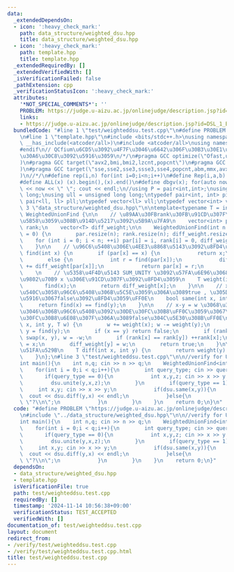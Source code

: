 ```yaml
---
data:
  _extendedDependsOn:
  - icon: ':heavy_check_mark:'
    path: data_structure/weighted_dsu.hpp
    title: data_structure/weighted_dsu.hpp
  - icon: ':heavy_check_mark:'
    path: template.hpp
    title: template.hpp
  _extendedRequiredBy: []
  _extendedVerifiedWith: []
  _isVerificationFailed: false
  _pathExtension: cpp
  _verificationStatusIcon: ':heavy_check_mark:'
  attributes:
    '*NOT_SPECIAL_COMMENTS*': ''
    PROBLEM: https://judge.u-aizu.ac.jp/onlinejudge/description.jsp?id=DSL_1_B
    links:
    - https://judge.u-aizu.ac.jp/onlinejudge/description.jsp?id=DSL_1_B
  bundledCode: "#line 1 \"test/weighteddsu.test.cpp\"\n#define PROBLEM \"https://judge.u-aizu.ac.jp/onlinejudge/description.jsp?id=DSL_1_B\"\
    \n#line 1 \"template.hpp\"\n#include <bits/stdc++.h>\nusing namespace std;\n#if\
    \ __has_include(<atcoder/all>)\n#include <atcoder/all>\nusing namespace atcoder;\n\
    #endif\n// QCfium\u6CD5\u3092\u4F7F\u3046\u6642\u306F\u30B3\u30E1\u30F3\u30C8\u30A2\
    \u30A6\u30C8\u3092\u5916\u3059\n/*/\n#pragma GCC optimize(\"Ofast,unroll-loops,no-stack-protector,fast-math\"\
    )\n#pragma GCC target(\"avx2,bmi,bmi2,lzcnt,popcnt\")\n#pragma GCC target(\"avx,avx2,fma\"\
    )\n#pragma GCC target(\"sse,sse2,sse3,ssse3,sse4,popcnt,abm,mmx,avx,avx2,fma\"\
    )\n//*/\n#define rep(i,n) for(int i=0;i<n;i++)\n#define Rep(i,a,b) for(int i=a;i<b;i++)\n\
    #define ALL(x) (x).begin(),(x).end()\n#define dbgv(x); for(auto now : x) cout\
    \ << now << \" \"; cout << endl;\n//using P = pair<int,int>;\nusing ll = long\
    \ long;\nusing ull = unsigned long long;\ntypedef pair<int, int> pii;\ntypedef\
    \ pair<ll, ll> pll;\ntypedef vector<ll> vll;\ntypedef vector<int> vint;\n#line\
    \ 3 \"data_structure/weighted_dsu.hpp\"\n\ntemplate<typename T = int>\nstruct\
    \ WeightedUnionFind {\n\n    // \u89AA\u30FBrank\u30FB\u91CD\u307F\u3092\u4FDD\
    \u5B58\u3059\u308B\u914D\u5217\u3092\u5B9A\u7FA9\n    vector<int> par;\n    vector<int>\
    \ rank;\n    vector<T> diff_weight;\n\n    WeightedUnionFind(int n = 1, T SUM_UNITY\
    \ = 0) {\n        par.resize(n); rank.resize(n); diff_weight.resize(n);\n    \
    \    for (int i = 0; i < n; ++i) par[i] = i, rank[i] = 0, diff_weight[i] = SUM_UNITY;\n\
    \    }\n\n    // \u96C6\u5408\u306E\u4EE3\u8868\u5143\u3092\u8FD4\u3059\n    int\
    \ find(int x) {\n        if (par[x] == x) {\n            return x;\n        }\n\
    \        else {\n            int r = find(par[x]);\n            diff_weight[x]\
    \ += diff_weight[par[x]];\n            return par[x] = r;\n        }\n    }\n\
    \    \n    // \u5358\u4F4D\u5143 SUM_UNITY \u3092\u57FA\u6E96\u3068\u3057\u305F\
    \u9802\u70B9 x \u306E\u91CD\u307F\u3092\u8FD4\u3059\n    T weight(int x) {\n \
    \       find(x);\n        return diff_weight[x];\n    }\n\n    // x \u3068 y \u304C\
    \u540C\u3058\u96C6\u5408\u306B\u5C5E\u3059\u306A\u3089true , \u305D\u308C\u4EE5\
    \u5916\u3067false\u3092\u8FD4\u3059\uFF0E\n    bool same(int x, int y) {\n   \
    \     return find(x) == find(y);\n    }\n\n    // x-y = w \u3068\u306A\u308B\u3088\
    \u3046\u306B\u96C6\u5408\u3092\u30DE\u30FC\u30B8\uFF0C\u3059\u3067\u306B\u30DE\
    \u30FC\u30B8\u6E08\u307F\u306A\u3089false\u304C\u5E30\u308B\uFF0E\n    bool unite(int\
    \ x, int y, T w) {\n        w += weight(x); w -= weight(y);\n        x = find(x);\
    \ y = find(y);\n        if (x == y) return false;\n        if (rank[x] < rank[y])\
    \ swap(x, y), w = -w;\n        if (rank[x] == rank[y]) ++rank[x];\n        par[y]\
    \ = x;\n        diff_weight[y] = w;\n        return true;\n    }\n\n    // x-y\u3092\
    \u51FA\u529B\n    T diff(int x, int y) {\n        return weight(y) - weight(x);\n\
    \    }\n};\n#line 3 \"test/weighteddsu.test.cpp\"\n\n//verify for UnionFind\n\n\
    int main(){\n    int n,q; cin >> n >> q;\n    WeightedUnionFind<int> dsu(n);\n\
    \    for(int i = 0;i < q;i++){\n        int query_type; cin >> query_type;\n \
    \       if(query_type == 0){\n            int x,y,z; cin >> x >> y >> z;\n   \
    \         dsu.unite(y,x,z);\n        }\n        if(query_type == 1){\n       \
    \     int x,y; cin >> x >> y;\n            if(dsu.same(x,y)){\n              \
    \  cout << dsu.diff(y,x) << endl;\n            }else{\n                cout <<\
    \ \"?\\n\";\n            }\n        }\n    }\n    return 0;\n}\n"
  code: "#define PROBLEM \"https://judge.u-aizu.ac.jp/onlinejudge/description.jsp?id=DSL_1_B\"\
    \n#include \"../data_structure/weighted_dsu.hpp\"\n\n//verify for UnionFind\n\n\
    int main(){\n    int n,q; cin >> n >> q;\n    WeightedUnionFind<int> dsu(n);\n\
    \    for(int i = 0;i < q;i++){\n        int query_type; cin >> query_type;\n \
    \       if(query_type == 0){\n            int x,y,z; cin >> x >> y >> z;\n   \
    \         dsu.unite(y,x,z);\n        }\n        if(query_type == 1){\n       \
    \     int x,y; cin >> x >> y;\n            if(dsu.same(x,y)){\n              \
    \  cout << dsu.diff(y,x) << endl;\n            }else{\n                cout <<\
    \ \"?\\n\";\n            }\n        }\n    }\n    return 0;\n}"
  dependsOn:
  - data_structure/weighted_dsu.hpp
  - template.hpp
  isVerificationFile: true
  path: test/weighteddsu.test.cpp
  requiredBy: []
  timestamp: '2024-11-14 10:56:38+09:00'
  verificationStatus: TEST_ACCEPTED
  verifiedWith: []
documentation_of: test/weighteddsu.test.cpp
layout: document
redirect_from:
- /verify/test/weighteddsu.test.cpp
- /verify/test/weighteddsu.test.cpp.html
title: test/weighteddsu.test.cpp
---
```


